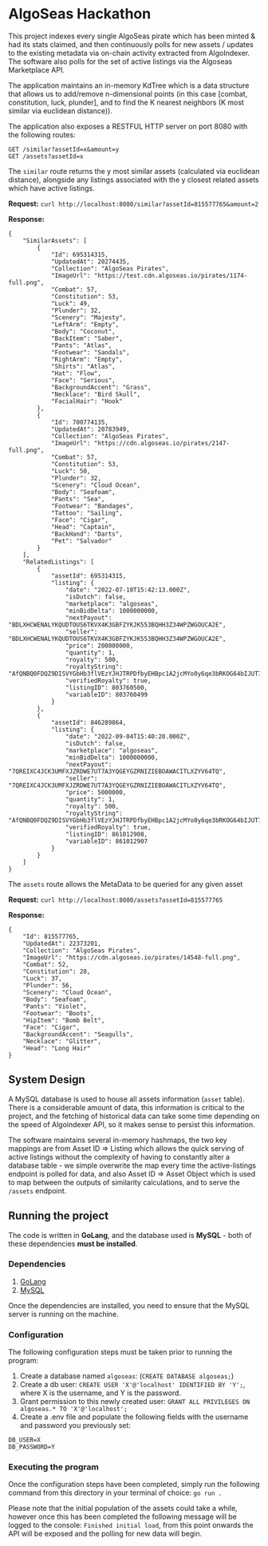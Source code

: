 # AlgoSeas Hackathon

This project indexes every single AlgoSeas pirate which has been minted & had its stats claimed, and then continuously polls for new assets / updates to the existing metadata via on-chain activity extracted from AlgoIndexer. The software also polls for the set of active listings via the Algoseas Marketplace API.

The application maintains an in-memory KdTree which is a data structure that allows us to add/remove n-dimensional points (in this case [combat, constitution, luck, plunder], and to find the K nearest neighbors (K most similar via euclidean distance)).

The application also exposes a RESTFUL HTTP server on port 8080 with the following routes:

```
GET /similar?assetId=x&amount=y
GET /assets?assetId=x
```

The `similar` route returns the y most similar assets (calculated via euclidean distance), alongside any listings associated with the y closest related assets which have active listings.

**Request:**
`curl http://localhost:8080/similar?assetId=815577765&amount=2`

**Response:**

```
{
    "SimilarAssets": [
        {
            "Id": 695314315,
            "UpdatedAt": 20274435,
            "Collection": "AlgoSeas Pirates",
            "ImageUrl": "https://test.cdn.algoseas.io/pirates/1174-full.png",
            "Combat": 57,
            "Constitution": 53,
            "Luck": 49,
            "Plunder": 32,
            "Scenery": "Majesty",
            "LeftArm": "Empty",
            "Body": "Coconut",
            "BackItem": "Saber",
            "Pants": "Atlas",
            "Footwear": "Sandals",
            "RightArm": "Empty",
            "Shirts": "Atlas",
            "Hat": "Flow",
            "Face": "Serious",
            "BackgroundAccent": "Grass",
            "Necklace": "Bird Skull",
            "FacialHair": "Hook"
        },
        {
            "Id": 700774135,
            "UpdatedAt": 20783949,
            "Collection": "AlgoSeas Pirates",
            "ImageUrl": "https://cdn.algoseas.io/pirates/2147-full.png",
            "Combat": 57,
            "Constitution": 53,
            "Luck": 50,
            "Plunder": 32,
            "Scenery": "Cloud Ocean",
            "Body": "Seafoam",
            "Pants": "Sea",
            "Footwear": "Bandages",
            "Tattoo": "Sailing",
            "Face": "Cigar",
            "Head": "Captain",
            "BackHand": "Darts",
            "Pet": "Salvador"
        }
    ],
    "RelatedListings": [
        {
            "assetId": 695314315,
            "listing": {
                "date": "2022-07-10T15:42:13.000Z",
                "isDutch": false,
                "marketplace": "algoseas",
                "minBidDelta": 1000000000,
                "nextPayout": "BDLXHCWENALYKQUDTOUS6TKVX4K3GBFZYKJK553BQHH3Z34WPZWGOUCA2E",
                "seller": "BDLXHCWENALYKQUDTOUS6TKVX4K3GBFZYKJK553BQHH3Z34WPZWGOUCA2E",
                "price": 200000000,
                "quantity": 1,
                "royalty": 500,
                "royaltyString": "AfQNBQ0FDQZ9DISVYGbHb3flVEzYJHJTRPDfbyEHBpc1A2jcMYo0y6qe3bRKOG64bIJUT7yL83p5hxzJrXGe4eHKpQ2YbEnTDF0juPpkscbaHkWdvr+flxXnpRKgX1j773TCegWCbQ0=",
                "verifiedRoyalty": true,
                "listingID": 803760500,
                "variableID": 803760499
            }
        },
        {
            "assetId": 846289864,
            "listing": {
                "date": "2022-09-04T15:40:20.000Z",
                "isDutch": false,
                "marketplace": "algoseas",
                "minBidDelta": 1000000000,
                "nextPayout": "7QREIXC4JCK3UMFXJZRDWE7UT7A3YQGEYGZRNIZIEBOAWACITLXZYV64TQ",
                "seller": "7QREIXC4JCK3UMFXJZRDWE7UT7A3YQGEYGZRNIZIEBOAWACITLXZYV64TQ",
                "price": 5000000,
                "quantity": 1,
                "royalty": 500,
                "royaltyString": "AfQNBQ0FDQZ9DISVYGbHb3flVEzYJHJTRPDfbyEHBpc1A2jcMYo0y6qe3bRKOG64bIJUT7yL83p5hxzJrXGe4eHKpQ2YbEnTDF0juPpkscbaHkWdvr+flxXnpRKgX1j773TCegWCbQ0=",
                "verifiedRoyalty": true,
                "listingID": 861012908,
                "variableID": 861012907
            }
        }
    ]
}
```

The `assets` route allows the MetaData to be queried for any given asset

**Request:**
`curl http://localhost:8080/assets?assetId=815577765`

**Response:**

```
{
    "Id": 815577765,
    "UpdatedAt": 22373201,
    "Collection": "AlgoSeas Pirates",
    "ImageUrl": "https://cdn.algoseas.io/pirates/14548-full.png",
    "Combat": 52,
    "Constitution": 28,
    "Luck": 37,
    "Plunder": 56,
    "Scenery": "Cloud Ocean",
    "Body": "Seafoam",
    "Pants": "Violet",
    "Footwear": "Boots",
    "HipItem": "Bomb Belt",
    "Face": "Cigar",
    "BackgroundAccent": "Seagulls",
    "Necklace": "Glitter",
    "Head": "Long Hair"
}
```

## System Design

A MySQL database is used to house all assets information (`asset` table). There is a considerable amount of data, this information is critical to the project, and the fetching of historical data can take some time depending on the speed of Algoindexer API, so it makes sense to persist this information.

The software maintains several in-memory hashmaps, the two key mappings are from Asset ID => Listing which allows the quick serving of active listings without the complexity of having to constantly alter a database table - we simple overwrite the map every time the active-listings endpoint is polled for data, and also Asset ID => Asset Object which is used to map between the outputs of similarity calculations, and to serve the `/assets` endpoint.

## Running the project

The code is written in **GoLang**, and the database used is **MySQL** - both of these dependencies **must be installed**.

### Dependencies

1. [GoLang](https://go.dev/dl/)
2. [MySQL](https://www.mysql.com/downloads/)

Once the dependencies are installed, you need to ensure that the MySQL server is running on the machine.

### Configuration

The following configuration steps must be taken prior to running the program:

1. Create a database named `algoseas`: (`CREATE DATABASE algoseas;`)
2. Create a db user: `CREATE USER 'X'@'localhost' IDENTIFIED BY 'Y';`, where X is the username, and Y is the password.
3. Grant permission to this newly created user: `GRANT ALL PRIVILEGES ON algoseas.* TO 'X'@'localhost';`
4. Create a .env file and populate the following fields with the username and password you previously set:

```
DB_USER=X
DB_PASSWORD=Y
```

### Executing the program

Once the configuration steps have been completed, simply run the following command from this directory in your terminal of choice:
`go run .`

Please note that the initial population of the assets could take a while, however once this has been completed the following message will be logged to the console: `Finished initial load`, from this point onwards the API will be exposed and the polling for new data will begin.
